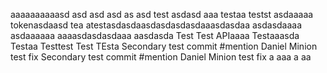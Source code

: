 aaaaaaaaaasd
asd
asd
asd
as
asd
test
asdasd
aaa
testaa
testst
asdaaaaa
tokenasdaasd
tea
atestasdasdaasdasdasdasdaaasdasdaa
asdasdaaaa
asdaaaaaa
aaaasdasdasdaaa
aasdasda
Test Test APIaaaa
Testaaasda
Testaa
Testtest
Test
TEsta
Secondary test commit #mention Daniel Minion test fix
Secondary test commit #mention Daniel Minion test fix
a
aaa
a
aa
